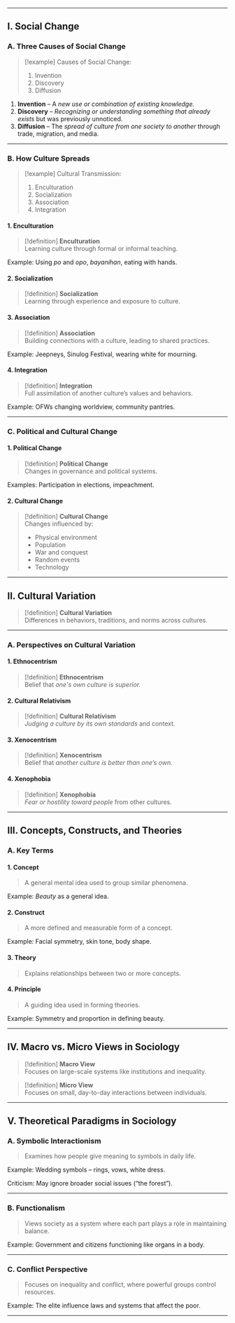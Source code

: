 
---
## I. Social Change

### A. Three Causes of Social Change

> [!example] Causes of Social Change:  
> 1. Invention  
> 2. Discovery  
> 3. Diffusion  

1. **Invention** – A *new use or combination of existing knowledge.*  
2. **Discovery** – *Recognizing or understanding something that already exists* but was previously unnoticed.  
3. **Diffusion** – The *spread of culture from one society to another* through trade, migration, and media.

---

### B. How Culture Spreads

> [!example] Cultural Transmission:  
> 1. Enculturation  
> 2. Socialization  
> 3. Association  
> 4. Integration  

#### 1. Enculturation  
> [!definition] **Enculturation**  
> Learning culture through formal or informal teaching.  

Example: Using *po* and *opo*, *bayanihan*, eating with hands.

#### 2. Socialization  
> [!definition] **Socialization**  
> Learning through experience and exposure to culture.

#### 3. Association  
> [!definition] **Association**  
> Building connections with a culture, leading to shared practices.  

Example: Jeepneys, Sinulog Festival, wearing white for mourning.

#### 4. Integration  
> [!definition] **Integration**  
> Full assimilation of another culture’s values and behaviors.  

Example: OFWs changing worldview, community pantries.

---

### C. Political and Cultural Change

#### 1. Political Change  
> [!definition] **Political Change**  
> Changes in governance and political systems.  

Examples: Participation in elections, impeachment.

#### 2. Cultural Change  
> [!definition] **Cultural Change**  
> Changes influenced by:  
> - Physical environment  
> - Population  
> - War and conquest  
> - Random events  
> - Technology

---

## II. Cultural Variation

> [!definition] **Cultural Variation**  
> Differences in behaviors, traditions, and norms across cultures.

---

### A. Perspectives on Cultural Variation

#### 1. Ethnocentrism  
> [!definition] **Ethnocentrism**  
> Belief that *one's own culture is superior.*

#### 2. Cultural Relativism  
> [!definition] **Cultural Relativism**  
> *Judging a culture by its own standards* and context.

#### 3. Xenocentrism  
> [!definition] **Xenocentrism**  
> Belief that *another culture is better than one’s own.*

#### 4. Xenophobia  
> [!definition] **Xenophobia**  
> *Fear or hostility toward people* from other cultures.

---

## III. Concepts, Constructs, and Theories

### A. Key Terms

#### 1. Concept  
> A general mental idea used to group similar phenomena.  

Example: *Beauty* as a general idea.

#### 2. Construct   
> A more defined and measurable form of a concept.  

Example: Facial symmetry, skin tone, body shape.

#### 3. Theory  
> Explains relationships between two or more concepts.

#### 4. Principle  
> A guiding idea used in forming theories.  

Example: Symmetry and proportion in defining beauty.

---

## IV. Macro vs. Micro Views in Sociology

> [!definition] **Macro View**  
> Focuses on large-scale systems like institutions and inequality.

> [!definition] **Micro View**  
> Focuses on small, day-to-day interactions between individuals.

---

## V. Theoretical Paradigms in Sociology

### A. Symbolic Interactionism  
> Examines how people give meaning to symbols in daily life.  

Example: Wedding symbols – rings, vows, white dress.  

Criticism: May ignore broader social issues (“the forest”).

---

### B. Functionalism  
> Views society as a system where each part plays a role in maintaining balance.  

Example: Government and citizens functioning like organs in a body.

---

### C. Conflict Perspective  
> Focuses on inequality and conflict, where powerful groups control resources.  

Example: The elite influence laws and systems that affect the poor.

---
